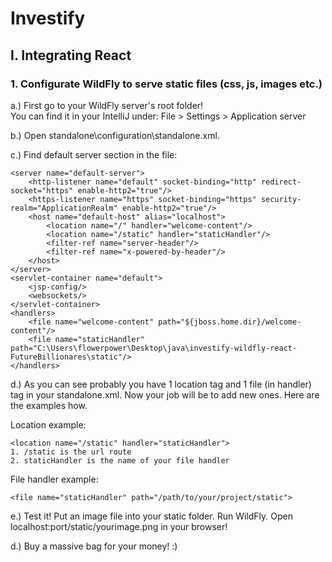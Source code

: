 # Investify
## I. Integrating React
### 1. Configurate WildFly to serve static files  (css, js, images etc.)

a.) First go to your WildFly server's root folder!  
You can find it in your IntelliJ under: File > Settings > Application server

b.) Open standalone\configuration\standalone.xml.

c.) Find default server section in the file:<br />
><container>
    <server name="default-server">
        <http-listener name="default" socket-binding="http" redirect-socket="https" enable-http2="true"/>
        <https-listener name="https" socket-binding="https" security-realm="ApplicationRealm" enable-http2="true"/>
        <host name="default-host" alias="localhost">
            <location name="/" handler="welcome-content"/>
            <location name="/static" handler="staticHandler"/>
            <filter-ref name="server-header"/>
            <filter-ref name="x-powered-by-header"/>
        </host>
    </server>
    <servlet-container name="default">
        <jsp-config/>
        <websockets/>
    </servlet-container>
    <handlers>
        <file name="welcome-content" path="${jboss.home.dir}/welcome-content"/>
        <file name="staticHandler" path="C:\Users\flowerpower\Desktop\java\investify-wildfly-react-FutureBillionares\static"/>
    </handlers>
</container>

d.) As you can see probably  you have 1 location tag and 1 file (in handler) tag in your standalone.xml. Now your job will be to add new ones. Here are the examples how.  

Location example:
><c>
    <location name="/static" handler="staticHandler"> 
    1. /static is the url route
    2. staticHandler is the name of your file handler
</c>

File handler example:
><c>
    <file name="staticHandler" path="/path/to/your/project/static">
</c>

e.) Test it! Put an image file into your static folder. Run WildFly. Open localhost:port/static/yourimage.png in your browser!

d.) Buy a massive bag for your money! :) 